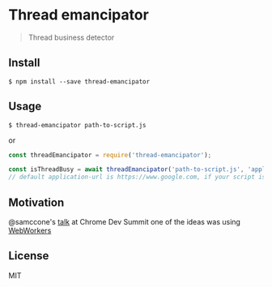 # Thread emancipator

> Thread business detector

## Install

```
$ npm install --save thread-emancipator
```

## Usage

```
$ thread-emancipator path-to-script.js
```

or

```js
const threadEmancipator = require('thread-emancipator');

const isThreadBusy = await threadEmancipator('path-to-script.js', 'application-url');
// default application-url is https://www.google.com, if your script is application specific then yous your own url
```

## Motivation

@samccone's [talk](https://www.youtube.com/watch?v=DKyHVGh666s) at Chrome Dev Summit one of the ideas was using [WebWorkers](https://developer.mozilla.org/en-US/docs/Web/API/Web_Workers_API/Using_web_workers)


## License

MIT
